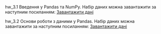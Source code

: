 hw_3.1 Введення у Pandas та NumPy. 
Набір даних можна завантажити за наступним посиланням: [Завантажити дані](https://colab.research.google.com/drive/1JPyz8s3-QAY3lzwaaIwr2EU6xmSiGIex?usp=sharing)


hw_3.2 Основи роботи з даними у Pandas.
Набір даних можна завантажити за наступним посиланням: [Завантажити дані](https://colab.research.google.com/drive/19WvoL8eeT_03IrOqnpLRYM_TpU0sTjiI?usp=sharing)
